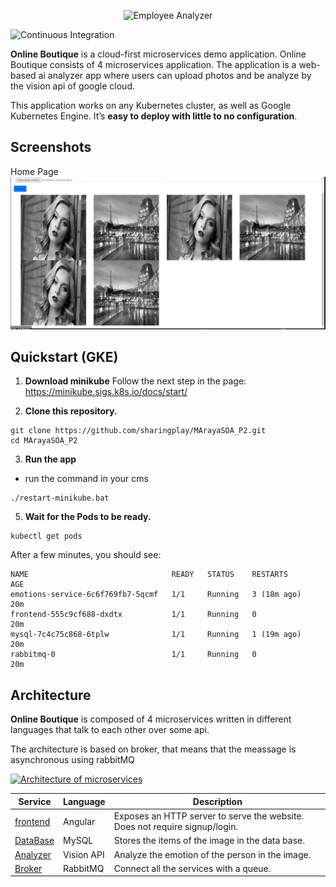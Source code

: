 <p align="center">
<img src="src/frontend/static/icons/Hipster_HeroLogoCyan.svg" width="300" alt="Employee Analyzer" />
</p>


![Continuous Integration](https://github.com/GoogleCloudPlatform/microservices-demo/workflows/Continuous%20Integration%20-%20Main/Release/badge.svg)

**Online Boutique** is a cloud-first microservices demo application.
Online Boutique consists of 4 microservices application. The application is a
web-based ai analyzer app where users can upload photos and be analyze by the 
vision api of google cloud.

This application works on any Kubernetes cluster, as well as Google
Kubernetes Engine. It’s **easy to deploy with little to no configuration**.


## Screenshots

 Home Page                                                                                                          
 [![Screenshot of store homepage](./docu/webapp.png)](./docu/webapp.png) 

## Quickstart (GKE)


1. **Download minikube** 
Follow the next step in the page: https://minikube.sigs.k8s.io/docs/start/ 

2. **Clone this repository.**

```
git clone https://github.com/sharingplay/MArayaSOA_P2.git
cd MArayaSOA_P2
```

3. **Run the app**

- run the command in your cms

```
./restart-minikube.bat
```


5. **Wait for the Pods to be ready.**

```
kubectl get pods
```

After a few minutes, you should see:

```
NAME                                READY   STATUS    RESTARTS      AGE
emotions-service-6c6f769fb7-5qcmf   1/1     Running   3 (18m ago)   20m
frontend-555c9cf688-dxdtx           1/1     Running   0             20m
mysql-7c4c75c868-6tplw              1/1     Running   1 (19m ago)   20m
rabbitmq-0                          1/1     Running   0             20m
```

## Architecture

**Online Boutique** is composed of 4 microservices written in different
languages that talk to each other over some api.

The architecture is based on broker, that means that the meassage is asynchronous using rabbitMQ

[![Architecture of
microservices](./docu/Arquitectura.png)](./docu/Arquitectura.png)


| Service                                              | Language      | Description                                                                                                                       |
| ---------------------------------------------------- | ------------- | --------------------------------------------------------------------------------------------------------------------------------- |
| [frontend](./src/frontend)                           | Angular            | Exposes an HTTP server to serve the website. Does not require signup/login. |
| [DataBase](./src/cartservice)                        | MySQL            | Stores the items of the image in the data base.                                                           |
| [Analyzer](./src/productcatalogservice)              | Vision API            | Analyze the emotion of the person in the image.                        |
| [Broker](./src/currencyservice)                      | RabbitMQ       | Connect all the services with a queue. |



